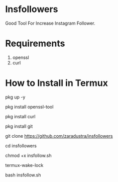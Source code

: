 # Insfollowers
Good Tool For Increase Instagram Follower.

# Requirements
1. openssl
2. curl
# How to Install in Termux

pkg up -y

pkg install openssl-tool

pkg install curl

pkg install git

git clone https://github.com/zaradustra/insfollowers

cd insfollowers

chmod +x insfollow.sh

termux-wake-lock

bash insfollow.sh
